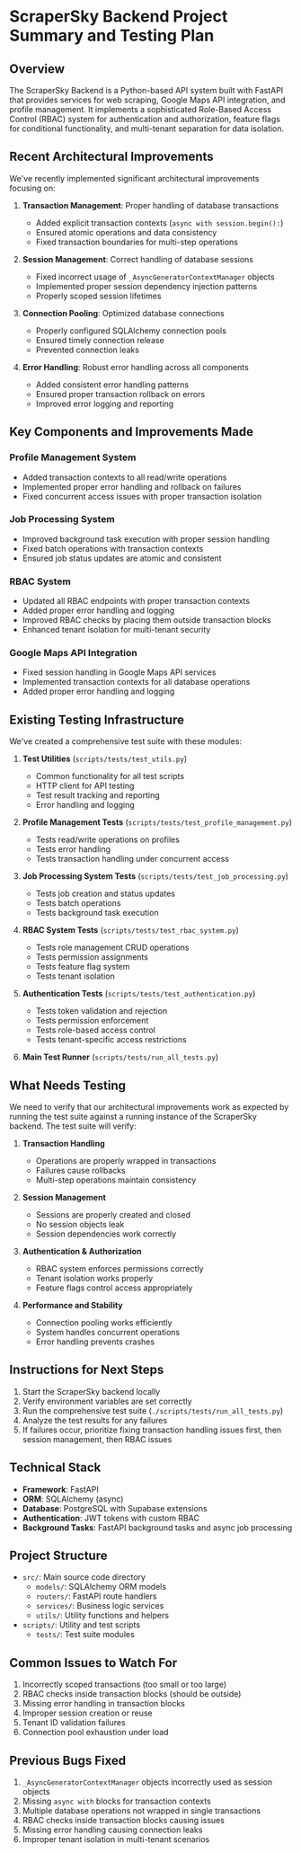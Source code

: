 # ScraperSky Backend Project Summary and Testing Plan

## Overview

The ScraperSky Backend is a Python-based API system built with FastAPI that provides services for web scraping, Google Maps API integration, and profile management. It implements a sophisticated Role-Based Access Control (RBAC) system for authentication and authorization, feature flags for conditional functionality, and multi-tenant separation for data isolation.

## Recent Architectural Improvements

We've recently implemented significant architectural improvements focusing on:

1. **Transaction Management**: Proper handling of database transactions

   - Added explicit transaction contexts (`async with session.begin():`)
   - Ensured atomic operations and data consistency
   - Fixed transaction boundaries for multi-step operations

2. **Session Management**: Correct handling of database sessions

   - Fixed incorrect usage of `_AsyncGeneratorContextManager` objects
   - Implemented proper session dependency injection patterns
   - Properly scoped session lifetimes

3. **Connection Pooling**: Optimized database connections

   - Properly configured SQLAlchemy connection pools
   - Ensured timely connection release
   - Prevented connection leaks

4. **Error Handling**: Robust error handling across all components
   - Added consistent error handling patterns
   - Ensured proper transaction rollback on errors
   - Improved error logging and reporting

## Key Components and Improvements Made

### Profile Management System

- Added transaction contexts to all read/write operations
- Implemented proper error handling and rollback on failures
- Fixed concurrent access issues with proper transaction isolation

### Job Processing System

- Improved background task execution with proper session handling
- Fixed batch operations with transaction contexts
- Ensured job status updates are atomic and consistent

### RBAC System

- Updated all RBAC endpoints with proper transaction contexts
- Added proper error handling and logging
- Improved RBAC checks by placing them outside transaction blocks
- Enhanced tenant isolation for multi-tenant security

### Google Maps API Integration

- Fixed session handling in Google Maps API services
- Implemented transaction contexts for all database operations
- Added proper error handling and logging

## Existing Testing Infrastructure

We've created a comprehensive test suite with these modules:

1. **Test Utilities** (`scripts/tests/test_utils.py`)

   - Common functionality for all test scripts
   - HTTP client for API testing
   - Test result tracking and reporting
   - Error handling and logging

2. **Profile Management Tests** (`scripts/tests/test_profile_management.py`)

   - Tests read/write operations on profiles
   - Tests error handling
   - Tests transaction handling under concurrent access

3. **Job Processing System Tests** (`scripts/tests/test_job_processing.py`)

   - Tests job creation and status updates
   - Tests batch operations
   - Tests background task execution

4. **RBAC System Tests** (`scripts/tests/test_rbac_system.py`)

   - Tests role management CRUD operations
   - Tests permission assignments
   - Tests feature flag system
   - Tests tenant isolation

5. **Authentication Tests** (`scripts/tests/test_authentication.py`)

   - Tests token validation and rejection
   - Tests permission enforcement
   - Tests role-based access control
   - Tests tenant-specific access restrictions

6. **Main Test Runner** (`scripts/tests/run_all_tests.py`)

## What Needs Testing

We need to verify that our architectural improvements work as expected by running the test suite against a running instance of the ScraperSky backend. The test suite will verify:

1. **Transaction Handling**

   - Operations are properly wrapped in transactions
   - Failures cause rollbacks
   - Multi-step operations maintain consistency

2. **Session Management**

   - Sessions are properly created and closed
   - No session objects leak
   - Session dependencies work correctly

3. **Authentication & Authorization**

   - RBAC system enforces permissions correctly
   - Tenant isolation works properly
   - Feature flags control access appropriately

4. **Performance and Stability**
   - Connection pooling works efficiently
   - System handles concurrent operations
   - Error handling prevents crashes

## Instructions for Next Steps

1. Start the ScraperSky backend locally
2. Verify environment variables are set correctly
3. Run the comprehensive test suite (`./scripts/tests/run_all_tests.py`)
4. Analyze the test results for any failures
5. If failures occur, prioritize fixing transaction handling issues first, then session management, then RBAC issues

## Technical Stack

- **Framework**: FastAPI
- **ORM**: SQLAlchemy (async)
- **Database**: PostgreSQL with Supabase extensions
- **Authentication**: JWT tokens with custom RBAC
- **Background Tasks**: FastAPI background tasks and async job processing

## Project Structure

- `src/`: Main source code directory
  - `models/`: SQLAlchemy ORM models
  - `routers/`: FastAPI route handlers
  - `services/`: Business logic services
  - `utils/`: Utility functions and helpers
- `scripts/`: Utility and test scripts
  - `tests/`: Test suite modules

## Common Issues to Watch For

1. Incorrectly scoped transactions (too small or too large)
2. RBAC checks inside transaction blocks (should be outside)
3. Missing error handling in transaction blocks
4. Improper session creation or reuse
5. Tenant ID validation failures
6. Connection pool exhaustion under load

## Previous Bugs Fixed

1. `_AsyncGeneratorContextManager` objects incorrectly used as session objects
2. Missing `async with` blocks for transaction contexts
3. Multiple database operations not wrapped in single transactions
4. RBAC checks inside transaction blocks causing issues
5. Missing error handling causing connection leaks
6. Improper tenant isolation in multi-tenant scenarios
